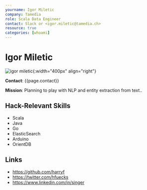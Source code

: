 ```yaml
---
yourname: Igor Miletic
company: Tamedia
role: Scala Data Engineer
contact: Slack or <igor.miletic@tamedia.ch>
resource: true
categories: [whoami]
---
```


Igor Miletic
============

![igor miletic](/tamedia-hackdays/whoami/pics/igormiletic.png "Igor Miletic"){:width="400px" align="right"}

**Contact**: {{page.contact}}

**Mission**: Planning to play with NLP and entity extraction from text..

Hack-Relevant Skills
--------------------

- Scala
- Java
- Go
- ElasticSearch
- Arduino
- OrientDB



Links
-----
- <https://github.com/harryf>
- <https://twitter.com/hfuecks>
- <https://www.linkedin.com/in/singer>

